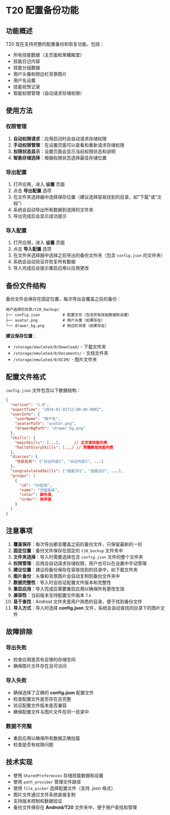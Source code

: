 # T20 配置备份功能

## 功能概述

T20 现在支持完整的配置备份和恢复功能，包括：

- 所有技能数据（主页面和荣耀殿堂）
- 技能日记内容
- 技能分组数据
- 用户头像和侧边栏背景图片
- 用户名设置
- 技能祝贺记录
- 智能权限管理（自动请求存储权限）

## 使用方法

### 权限管理

1. **自动权限请求**：应用启动时会自动请求存储权限
2. **手动权限管理**：在设置页面可以查看和重新请求存储权限
3. **权限状态显示**：设置页面会显示当前权限状态和说明
4. **智能存储选择**：根据权限状态选择最佳存储位置

### 导出配置

1. 打开应用，进入 **设置** 页面
2. 点击 **导出配置** 选项
3. 在文件夹选择器中选择保存位置（建议选择容易找到的目录，如"下载"或"文档"）
4. 系统会自动导出所有数据到选择的文件夹
5. 导出完成后会显示成功提示

### 导入配置

1. 打开应用，进入 **设置** 页面
2. 点击 **导入配置** 选项
3. 在文件夹选择器中选择之前导出的备份文件夹（包含 `config.json` 的文件夹）
4. 系统会自动验证并恢复所有数据
5. 导入完成后会提示重启应用以应用更改

## 备份文件结构

备份文件会保存在固定位置，每次导出会覆盖之前的备份：

```
用户选择的目录/t20_backup/
├── config.json          # 配置文件（包含所有技能数据和设置）
├── avatar.png           # 用户头像（如果存在）
└── drawer_bg.png        # 侧边栏背景（如果存在）
```

**建议保存位置**：
- `/storage/emulated/0/Download/` - 下载文件夹
- `/storage/emulated/0/Documents/` - 文档文件夹
- `/storage/emulated/0/DCIM/` - 图片文件夹

## 配置文件格式

`config.json` 文件包含以下数据结构：

```json
{
  "version": "1.0",
  "exportTime": "2024-01-01T12:00:00.000Z",
  "userInfo": {
    "userName": "用户名",
    "avatarPath": "avatar.png",
    "drawerBgPath": "drawer_bg.png"
  },
  "skills": {
    "mainSkills": [...],      // 主页面技能列表
    "hallOfGlorySkills": [...] // 荣耀殿堂技能列表
  },
  "diaries": {
    "技能名称": ["日记内容1", "日记内容2", ...]
  },
  "congratulatedSkills": ["技能ID1", "技能ID2", ...],
  "groups": [
    {
      "id": "分组ID",
      "name": "分组名称",
      "color": 颜色值,
      "order": 排序值
    }
  ]
}
```

## 注意事项

1. **覆盖保存**：每次导出都会覆盖之前的备份文件，只保留最新的一份
2. **固定位置**：备份文件保存在固定的 `t20_backup` 文件夹中
3. **文件夹选择**：导入时需要选择包含 `config.json` 文件的整个文件夹
4. **权限管理**：应用会自动请求存储权限，用户也可以在设置中手动管理
5. **建议位置**：建议将备份保存在容易找到的目录中，如下载文件夹
3. **图片备份**：头像和背景图片会自动复制到备份文件夹中
4. **数据完整性**：导入时会验证配置文件版本和完整性
5. **重启应用**：导入完成后需要重启应用以确保所有更改生效
6. **兼容性**：当前版本支持配置文件版本 1.x
7. **易于查找**：Android 文件夹是用户熟悉的目录，便于找到备份文件
8. **导入方式**：导入时选择 **config.json** 文件，系统会自动查找同目录下的图片文件

## 故障排除

### 导出失败
- 检查应用是否有足够的存储空间
- 确保图片文件存在且可访问

### 导入失败
- 确保选择了正确的 **config.json** 配置文件
- 检查配置文件是否存在且完整
- 验证配置文件版本是否兼容
- 确保配置文件与图片文件在同一目录中

### 数据不完整
- 重启应用以确保所有数据正确加载
- 检查是否有权限问题

## 技术实现

- 使用 `SharedPreferences` 存储技能数据和设置
- 使用 `path_provider` 管理文件路径
- 使用 `file_picker` 选择配置文件（支持 .json 格式）
- 图片文件通过文件系统直接复制
- 支持版本控制和数据验证
- 备份文件保存在 **Android/T20** 文件夹中，便于用户查找和管理 